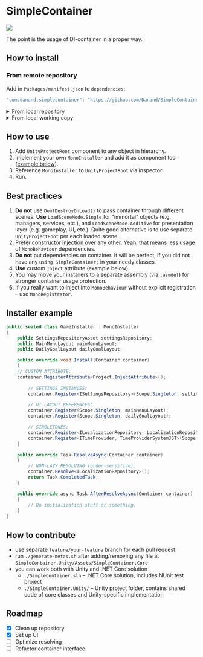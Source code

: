 # SimpleContainer
![](https://github.com/danand/SimpleContainer/workflows/Build%20and%20test/badge.svg)

The point is the usage of DI-container in a proper way.

## How to install

### From remote repository
Add in `Packages/manifest.json` to `dependencies`:
```javascript
"com.danand.simplecontainer": "https://github.com/Danand/SimpleContainer.git#0.6.9-package-unity",
```

<details>
	<summary>From local repository</summary>
	
	"com.danand.simplecontainer": "file:///D/repos/SimpleContainer/.git#0.6.9-package-unity",
</details>

<details>
	<summary>From local working copy</summary>
	
	"com.danand.simplecontainer": "file:D:/repos/SimpleContainer/SimpleContainer.Unity/Assets",
</details>

## How to use
1. Add `UnityProjectRoot` component to any object in hierarchy.
2. Implement your own `MonoInstaller` and add it as component too ([example below](#installer-example)).
3. Reference `MonoInstaller` to `UnityProjectRoot` via inspector.
4. Run.

## Best practices
1. **Do not** use `DontDestroyOnLoad()` to pass container through different scenes. **Use** `LoadSceneMode.Single` for "immortal" objects (e.g. managers, services, etc.), and `LoadSceneMode.Additive` for presentation layer (e.g. gameplay, UI, etc.). Quite good alternative is to use separate `UnityProjectRoot` per each loaded scene.
2. Prefer constructor injection over any other. Yeah, that means less usage of `MonoBehaviour` dependencies.
3. **Do not** put dependencies on container. It will be perfect, if you did not have any `using SimpleContainer;` in your needy classes.
4. **Use** custom `Inject` attribute (example below).
5. You may move your installers to a separate assembly (via `.asmdef`) for stronger container usage protection.
6. If you really want to inject into `MonoBehaviour` without explicit registration – use `MonoRegistrator`.

## Installer example
```csharp
public sealed class GameInstaller : MonoInstaller
{
    public SettingsRepositoryAsset settingsRepository;
    public MainMenuLayout mainMenuLayout;
    public DailyGoalLayout dailyGoalLayout;

    public override void Install(Container container)
    {
	// CUSTOM ATTRIBUTE:
	container.RegisterAttribute<Project.InjectAttribute>();
	
        // SETTINGS INSTANCES:
        container.Register<ISettingsRepository>(Scope.Singleton, settingsRepository);

        // UI LAYOUT REFERENCES:
        container.Register(Scope.Singleton, mainMenuLayout);
        container.Register(Scope.Singleton, dailyGoalLayout);

        // SINGLETONES:
        container.Register<ILocalizationRepository, LocalizationRepositoryFromFile>(Scope.Singleton);
        container.Register<ITimeProvider, TimeProviderSystemJST>(Scope.Singleton);
    }

    public override Task ResolveAsync(Container container)
    {
        // NON-LAZY RESOLVING (order-sensitive):
        container.Resolve<ILocalizationRepository>();
        return Task.CompletedTask;
    }

    public override async Task AfterResolveAsync(Container container)
    {
        // Do initialization stuff or something.
    }
}
```

## How to contribute
* use separate `feature/your-feature` branch for each pull request
* run `./generate-metas.sh` after adding/removing any file at `SimpleContainer.Unity/Assets/SimpleContainer.Core`
* you can work both with Unity and .NET Core solution
  * `./SimpleContainer.sln` – .NET Core solution, includes NUnit test project
  * `./SimpleContainer.Unity/` – Unity project folder, contains shared code of core classes and Unity-specific implementation

## Roadmap
- [x] Clean up repository
- [x] Set up CI
- [ ] Optimize resolving
- [ ] Refactor container interface
